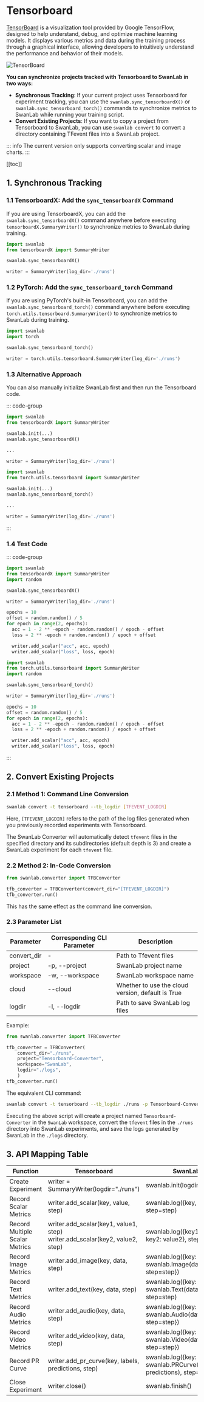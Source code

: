 # Tensorboard

[TensorBoard](https://github.com/tensorflow/tensorboard) is a visualization tool provided by Google TensorFlow, designed to help understand, debug, and optimize machine learning models. It displays various metrics and data during the training process through a graphical interface, allowing developers to intuitively understand the performance and behavior of their models.

![TensorBoard](/assets/ig-tensorboard.png)

**You can synchronize projects tracked with Tensorboard to SwanLab in two ways:**

- **Synchronous Tracking**: If your current project uses Tensorboard for experiment tracking, you can use the `swanlab.sync_tensorboardX()` or `swanlab.sync_tensorboard_torch()` commands to synchronize metrics to SwanLab while running your training script.
- **Convert Existing Projects**: If you want to copy a project from Tensorboard to SwanLab, you can use `swanlab convert` to convert a directory containing TFevent files into a SwanLab project.

::: info
The current version only supports converting scalar and image charts.
:::

[[toc]]

## 1. Synchronous Tracking

### 1.1 TensorboardX: Add the `sync_tensorboardX` Command

If you are using TensorboardX, you can add the `swanlab.sync_tensorboardX()` command anywhere before executing `tensorboardX.SummaryWriter()` to synchronize metrics to SwanLab during training.

```python
import swanlab
from tensorboardX import SummaryWriter

swanlab.sync_tensorboardX()

writer = SummaryWriter(log_dir='./runs')
```

### 1.2 PyTorch: Add the `sync_tensorboard_torch` Command

If you are using PyTorch's built-in Tensorboard, you can add the `swanlab.sync_tensorboard_torch()` command anywhere before executing `torch.utils.tensorboard.SummaryWriter()` to synchronize metrics to SwanLab during training.

```python
import swanlab
import torch

swanlab.sync_tensorboard_torch()

writer = torch.utils.tensorboard.SummaryWriter(log_dir='./runs')
```

### 1.3 Alternative Approach

You can also manually initialize SwanLab first and then run the Tensorboard code.

::: code-group

```python [TensorboardX]
import swanlab
from tensorboardX import SummaryWriter

swanlab.init(...)
swanlab.sync_tensorboardX()

...

writer = SummaryWriter(log_dir='./runs')
```

```python [PyTorch]
import swanlab
from torch.utils.tensorboard import SummaryWriter

swanlab.init(...)
swanlab.sync_tensorboard_torch()

...

writer = SummaryWriter(log_dir='./runs')
```
:::

### 1.4 Test Code

::: code-group

```python [TensorboardX]
import swanlab
from tensorboardX import SummaryWriter
import random

swanlab.sync_tensorboardX()

writer = SummaryWriter(log_dir='./runs')

epochs = 10
offset = random.random() / 5
for epoch in range(2, epochs):
  acc = 1 - 2 ** -epoch - random.random() / epoch - offset
  loss = 2 ** -epoch + random.random() / epoch + offset

  writer.add_scalar("acc", acc, epoch)
  writer.add_scalar("loss", loss, epoch)
```

```python [PyTorch]
import swanlab
from torch.utils.tensorboard import SummaryWriter
import random

swanlab.sync_tensorboard_torch()

writer = SummaryWriter(log_dir='./runs')

epochs = 10
offset = random.random() / 5
for epoch in range(2, epochs):
  acc = 1 - 2 ** -epoch - random.random() / epoch - offset
  loss = 2 ** -epoch + random.random() / epoch + offset

  writer.add_scalar("acc", acc, epoch)
  writer.add_scalar("loss", loss, epoch)
```

:::

## 2. Convert Existing Projects

### 2.1 Method 1: Command Line Conversion

```bash
swanlab convert -t tensorboard --tb_logdir [TFEVENT_LOGDIR]
```

Here, `[TFEVENT_LOGDIR]` refers to the path of the log files generated when you previously recorded experiments with Tensorboard.

The SwanLab Converter will automatically detect `tfevent` files in the specified directory and its subdirectories (default depth is 3) and create a SwanLab experiment for each `tfevent` file.

### 2.2 Method 2: In-Code Conversion

```python
from swanlab.converter import TFBConverter

tfb_converter = TFBConverter(convert_dir="[TFEVENT_LOGDIR]")
tfb_converter.run()
```

This has the same effect as the command line conversion.

### 2.3 Parameter List

| Parameter | Corresponding CLI Parameter | Description | 
| ---- | ---------- | --------------------- | 
| convert_dir    | -      | Path to Tfevent files       | 
| project    | -p, --project      | SwanLab project name       |
| workspace  | -w, --workspace      | SwanLab workspace name |
| cloud    | --cloud      | Whether to use the cloud version, default is True       | 
| logdir    | -l, --logdir      | Path to save SwanLab log files       | 

Example:

```python
from swanlab.converter import TFBConverter

tfb_converter = TFBConverter(
    convert_dir="./runs",
    project="Tensorboard-Converter",
    workspace="SwanLab",
    logdir="./logs",
    )
tfb_converter.run()
```

The equivalent CLI command:
```bash
swanlab convert -t tensorboard --tb_logdir ./runs -p Tensorboard-Converter -w SwanLab -l ./logs
```

Executing the above script will create a project named `Tensorboard-Converter` in the `SwanLab` workspace, convert the `tfevent` files in the `./runs` directory into SwanLab experiments, and save the logs generated by SwanLab in the `./logs` directory.

## 3. API Mapping Table

| Function | Tensorboard | SwanLab | 
| ---- | ---------- | --------------------- | 
| Create Experiment | writer = SummaryWriter(logdir="./runs") | swanlab.init(logdir="./runs") | 
| Record Scalar Metrics | writer.add_scalar(key, value, step) | swanlab.log({key, value}, step=step) |
| Record Multiple Scalar Metrics | writer.add_scalar(key1, value1, step)<br> writer.add_scalar(key2, value2, step) | swanlab.log({key1: value1, key2: value2}, step=step) |
| Record Image Metrics | writer.add_image(key, data, step) | swanlab.log({key: swanlab.Image(data), step=step}) |
| Record Text Metrics | writer.add_text(key, data, step) | swanlab.log({key: swanlab.Text(data)}, step=step) |
| Record Audio Metrics | writer.add_audio(key, data, step) | swanlab.log({key: swanlab.Audio(data), step=step}) |
| Record Video Metrics | writer.add_video(key, data, step) | swanlab.log({key: swanlab.Video(data), step=step}) |
| Record PR Curve | writer.add_pr_curve(key, labels, predictions, step) | swanlab.log({key: swanlab.PRCurve(labels, predictions), step=step}) |
| Close Experiment | writer.close() | swanlab.finish() |